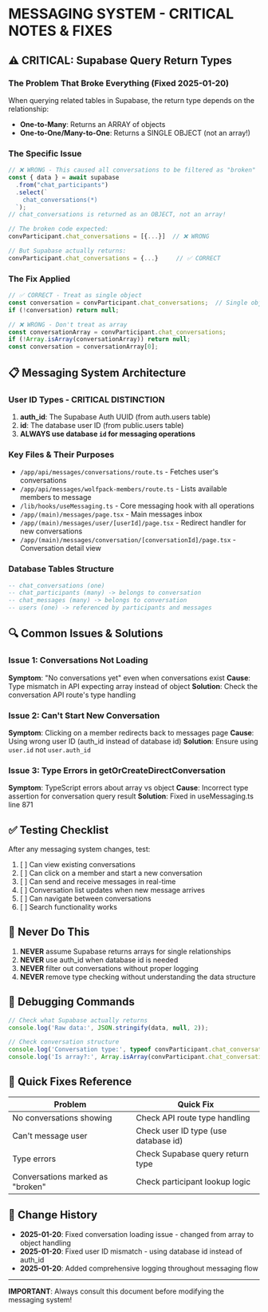 # MESSAGING SYSTEM - CRITICAL NOTES & FIXES

## ⚠️ CRITICAL: Supabase Query Return Types

### The Problem That Broke Everything (Fixed 2025-01-20)
When querying related tables in Supabase, the return type depends on the relationship:
- **One-to-Many**: Returns an ARRAY of objects
- **One-to-One/Many-to-One**: Returns a SINGLE OBJECT (not an array!)

### The Specific Issue
```typescript
// ❌ WRONG - This caused all conversations to be filtered as "broken"
const { data } = await supabase
  .from("chat_participants")
  .select(`
    chat_conversations(*)
  `);
// chat_conversations is returned as an OBJECT, not an array!

// The broken code expected:
convParticipant.chat_conversations = [{...}]  // ❌ WRONG

// But Supabase actually returns:
convParticipant.chat_conversations = {...}     // ✅ CORRECT
```

### The Fix Applied
```typescript
// ✅ CORRECT - Treat as single object
const conversation = convParticipant.chat_conversations;  // Single object
if (!conversation) return null;

// ❌ WRONG - Don't treat as array
const conversationArray = convParticipant.chat_conversations;
if (!Array.isArray(conversationArray)) return null;
const conversation = conversationArray[0];
```

## 📋 Messaging System Architecture

### User ID Types - CRITICAL DISTINCTION
1. **auth_id**: The Supabase Auth UUID (from auth.users table)
2. **id**: The database user ID (from public.users table)
3. **ALWAYS use database `id` for messaging operations**

### Key Files & Their Purposes
- `/app/api/messages/conversations/route.ts` - Fetches user's conversations
- `/app/api/messages/wolfpack-members/route.ts` - Lists available members to message
- `/lib/hooks/useMessaging.ts` - Core messaging hook with all operations
- `/app/(main)/messages/page.tsx` - Main messages inbox
- `/app/(main)/messages/user/[userId]/page.tsx` - Redirect handler for new conversations
- `/app/(main)/messages/conversation/[conversationId]/page.tsx` - Conversation detail view

### Database Tables Structure
```sql
-- chat_conversations (one)
-- chat_participants (many) -> belongs to conversation
-- chat_messages (many) -> belongs to conversation
-- users (one) -> referenced by participants and messages
```

## 🔍 Common Issues & Solutions

### Issue 1: Conversations Not Loading
**Symptom**: "No conversations yet" even when conversations exist
**Cause**: Type mismatch in API expecting array instead of object
**Solution**: Check the conversation API route's type handling

### Issue 2: Can't Start New Conversation
**Symptom**: Clicking on a member redirects back to messages page
**Cause**: Using wrong user ID (auth_id instead of database id)
**Solution**: Ensure using `user.id` not `user.auth_id`

### Issue 3: Type Errors in getOrCreateDirectConversation
**Symptom**: TypeScript errors about array vs object
**Cause**: Incorrect type assertion for conversation query result
**Solution**: Fixed in useMessaging.ts line 871

## ✅ Testing Checklist
After any messaging system changes, test:
1. [ ] Can view existing conversations
2. [ ] Can click on a member and start a new conversation
3. [ ] Can send and receive messages in real-time
4. [ ] Conversation list updates when new message arrives
5. [ ] Can navigate between conversations
6. [ ] Search functionality works

## 🚨 Never Do This
1. **NEVER** assume Supabase returns arrays for single relationships
2. **NEVER** use auth_id when database id is needed
3. **NEVER** filter out conversations without proper logging
4. **NEVER** remove type checking without understanding the data structure

## 📝 Debugging Commands
```javascript
// Check what Supabase actually returns
console.log('Raw data:', JSON.stringify(data, null, 2));

// Check conversation structure
console.log('Conversation type:', typeof convParticipant.chat_conversations);
console.log('Is array?:', Array.isArray(convParticipant.chat_conversations));
```

## 🔧 Quick Fixes Reference
| Problem | Quick Fix |
|---------|-----------|
| No conversations showing | Check API route type handling |
| Can't message user | Check user ID type (use database id) |
| Type errors | Check Supabase query return type |
| Conversations marked as "broken" | Check participant lookup logic |

## 📅 Change History
- **2025-01-20**: Fixed conversation loading issue - changed from array to object handling
- **2025-01-20**: Fixed user ID mismatch - using database id instead of auth_id
- **2025-01-20**: Added comprehensive logging throughout messaging flow

---
**IMPORTANT**: Always consult this document before modifying the messaging system!